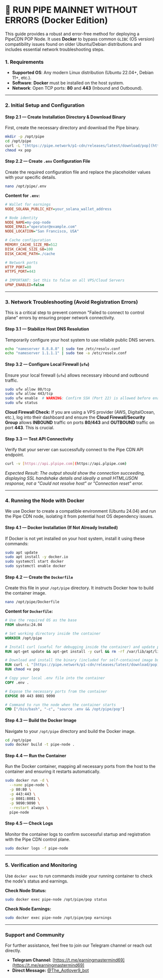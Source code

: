 # 🚀 RUN PIPE MAINNET WITHOUT ERRORS (Docker Edition)

This guide provides a robust and error-free method for deploying a PipeCDN POP Node. It uses **Docker** to bypass common `GLIBC` (OS version) compatibility issues found on older Ubuntu/Debian distributions and includes essential network troubleshooting steps.

### 1. Requirements

* **Supported OS**: Any modern Linux distribution (Ubuntu 22.04+, Debian 11+, etc.).
* **Software**: **Docker** must be installed on the host system.
* **Network**: Open TCP ports: **80** and **443** (Inbound and Outbound).

---

### 2. Initial Setup and Configuration

#### Step 2.1 — Create Installation Directory & Download Binary

First, create the necessary directory and download the Pipe binary.

```bash
mkdir -p /opt/pipe
cd /opt/pipe
curl -L "[https://pipe.network/p1-cdn/releases/latest/download/pop](https://pipe.network/p1-cdn/releases/latest/download/pop)" -o pop
chmod +x pop
```

#### Step 2.2 — Create `.env` Configuration File

Create the required configuration file and replace the placeholder values with your specific details.

```bash
nano /opt/pipe/.env
```

**Content for `.env`:**

```ini
# Wallet for earnings
NODE_SOLANA_PUBLIC_KEY=your_solana_wallet_address

# Node identity
NODE_NAME=my-pop-node
NODE_EMAIL="operator@example.com"
NODE_LOCATION="San Francisco, USA"

# Cache configuration
MEMORY_CACHE_SIZE_MB=512
DISK_CACHE_SIZE_GB=100
DISK_CACHE_PATH=./cache

# Network ports
HTTP_PORT=80
HTTPS_PORT=443

# IMPORTANT: Set this to false on all VPS/Cloud Servers
UPNP_ENABLED=false
```

---

### 3. Network Troubleshooting (Avoid Registration Errors)

This is a critical step to prevent common "Failed to connect to control plane" errors by ensuring proper network connectivity.

#### Step 3.1 — Stabilize Host DNS Resolution

Temporarily configure your host system to use reliable public DNS servers.

```bash
echo "nameserver 8.8.8.8" | sudo tee /etc/resolv.conf
echo "nameserver 1.1.1.1" | sudo tee -a /etc/resolv.conf
```

#### Step 3.2 — Configure Local Firewall (`ufw`)

Ensure your local firewall (`ufw`) allows necessary inbound and outbound traffic.

```bash
sudo ufw allow 80/tcp
sudo ufw allow 443/tcp
sudo ufw enable  # WARNING: Confirm SSH (Port 22) is allowed before enabling!
sudo ufw status
```

**Cloud Firewall Check:** If you are using a VPS provider (AWS, DigitalOcean, etc.), log into their dashboard and ensure the **Cloud Firewall/Security Group** allows **INBOUND** traffic on ports **80/443** and **OUTBOUND** traffic on port **443**. This is crucial.

#### Step 3.3 — Test API Connectivity

Verify that your server can successfully connect to the Pipe CDN API endpoint.

```bash
curl -v [https://api.plpipe.com](https://api.plpipe.com)
```

*Expected Result: The output should show the connection succeeding, displaying SSL handshake details and ideally a small HTML/JSON response, not a "Could not resolve host" or "Connection reset" error.*

---

### 4. Running the Node with Docker

We use Docker to create a compatible environment (Ubuntu 24.04) and run the Pipe CDN node, isolating it from potential host OS dependency issues.

#### Step 4.1 — Docker Installation (If Not Already Installed)

If Docker is not yet installed on your host system, install it using these commands:

```bash
sudo apt update
sudo apt install -y docker.io
sudo systemctl start docker
sudo systemctl enable docker
```

#### Step 4.2 — Create the `Dockerfile`

Create this file in your `/opt/pipe` directory. It instructs Docker how to build the container image.

```bash
nano /opt/pipe/Dockerfile
```

**Content for `Dockerfile`:**

```dockerfile
# Use the required OS as the base
FROM ubuntu:24.04

# Set working directory inside the container
WORKDIR /opt/pipe

# Install curl (useful for debugging inside the container) and update package list
RUN apt-get update && apt-get install -y curl && rm -rf /var/lib/apt/lists/*

# Download and install the binary (included for self-contained image builds)
RUN curl -L "[https://pipe.network/p1-cdn/releases/latest/download/pop](https://pipe.network/p1-cdn/releases/latest/download/pop)" -o pop
RUN chmod +x pop

# Copy your local .env file into the container
COPY .env .

# Expose the necessary ports from the container
EXPOSE 80 443 8081 9090

# Command to run the node when the container starts
CMD ["/bin/bash", "-c", "source .env && /opt/pipe/pop"]
```

#### Step 4.3 — Build the Docker Image

Navigate to your `/opt/pipe` directory and build the Docker image.

```bash
cd /opt/pipe
sudo docker build -t pipe-node .
```

#### Step 4.4 — Run the Container

Run the Docker container, mapping all necessary ports from the host to the container and ensuring it restarts automatically.

```bash
sudo docker run -d \
  --name pipe-node \
  -p 80:80 \
  -p 443:443 \
  -p 8081:8081 \
  -p 9090:9090 \
  --restart always \
  pipe-node
```

#### Step 4.5 — Check Logs

Monitor the container logs to confirm successful startup and registration with the Pipe CDN control plane.

```bash
sudo docker logs -f pipe-node
```

---

### 5. Verification and Monitoring

Use `docker exec` to run commands inside your running container to check the node's status and earnings.

**Check Node Status:**

```bash
sudo docker exec pipe-node /opt/pipe/pop status
```

**Check Node Earnings:**

```bash
sudo docker exec pipe-node /opt/pipe/pop earnings
```

---

### Support and Community

For further assistance, feel free to join our Telegram channel or reach out directly.

* **Telegram Channel:** [https://t.me/earningmastermind69](https://t.me/earningmastermind69)
* **Direct Message:** [@The\_Aotlover9\_bot](https://www.google.com/search?q=https://t.me/The_Aotlover9_bot)

```
